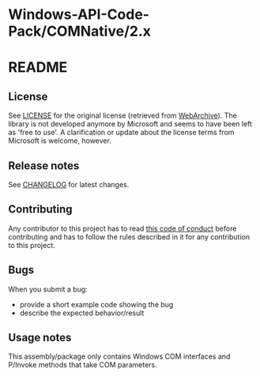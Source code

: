 ﻿Windows-API-Code-Pack/COMNative/2.x
===================================

README
======

License
-------

See [LICENSE](https://github.com/pierresprim/Windows-API-Code-Pack/blob/master/LICENSE) for the original license (retrieved from [WebArchive](http://web.archive.org/web/20130717101016/http://archive.msdn.microsoft.com/WindowsAPICodePack/Project/License.aspx)). The library is not developed anymore by Microsoft and seems to have been left as 'free to use'. A clarification or update about the license terms from Microsoft is welcome, however.

Release notes
-------------

See [CHANGELOG](https://github.com/pierresprim/Windows-API-Code-Pack/blob/master/CHANGELOG.md) for latest changes.

Contributing
------------

Any contributor to this project has to read [this code of conduct](https://github.com/pierresprim/Windows-API-Code-Pack/blob/master/CODE_OF_CONDUCT.md) before contributing and has to follow the rules described in it for any contribution to this project.

Bugs
----

When you submit a bug:

 - provide a short example code showing the bug
 - describe the expected behavior/result

Usage notes
-----------

This assembly/package only contains Windows COM interfaces and P/Invoke methods that take COM parameters.
